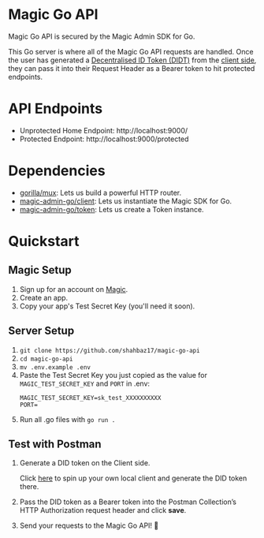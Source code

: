 # Magic Go API

Magic Go API is secured by the Magic Admin SDK for Go.

This Go server is where all of the Magic Go API requests are handled. Once the user has generated a [Decentralised ID Token (DIDT)](https://docs.magic.link/decentralized-id) from the [client side](https://github.com/shahbaz17/frontend-go-api), they can pass it into their Request Header as a Bearer token to hit protected endpoints.

# API Endpoints

- Unprotected Home Endpoint: http://localhost:9000/
- Protected Endpoint: http://localhost:9000/protected

# Dependencies

- [gorilla/mux](https://github.com/gorilla/mux): Lets us build a powerful HTTP router.
- [magic-admin-go/client](https://docs.magic.link/admin-sdk/go/get-started#creating-an-sdk-client-instance): Lets us instantiate the Magic SDK for Go.
- [magic-admin-go/token](https://docs.magic.link/admin-sdk/go/get-started#creating-a-token-instance): Lets us create a Token instance.

# Quickstart

## Magic Setup

1. Sign up for an account on [Magic](https://magic.link/).
2. Create an app.
3. Copy your app's Test Secret Key (you'll need it soon).

## Server Setup

1. `git clone https://github.com/shahbaz17/magic-go-api`
2. `cd magic-go-api`
3. `mv .env.example .env`
4. Paste the Test Secret Key you just copied as the value for `MAGIC_TEST_SECRET_KEY` and `PORT` in .env:
   ```
   MAGIC_TEST_SECRET_KEY=sk_test_XXXXXXXXXX
   PORT=
   ```
5. Run all .go files with `go run .`

## Test with Postman

1. Generate a DID token on the Client side.

   Click [here](https://github.com/shahbaz17/frontend-go-api) to spin up your own local client and generate the DID token there.

2. Pass the DID token as a Bearer token into the Postman Collection’s HTTP Authorization request header and click **save**.
3. Send your requests to the Magic Go API! 🎉
